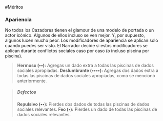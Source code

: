 #Méritos

### Apariencia

No todos los Cazadores tienen el glamour de una modelo de portada o un actor icónico. Algunos de ellos incluso se ven mejor. Y, por supuesto, algunos lucen mucho peor.
Los modificadores de apariencia se aplican solo cuando puedes ser visto. El Narrador decide si estos modificadores se aplican durante conflictos sociales caso por caso (o incluso piscina por piscina).

>**Hermoso (••):** Agregas un dado extra a todas las piscinas de dados sociales apropiadas.
>**Deslumbrante (••••):** Agregas dos dados extra a todas las piscinas de dados sociales apropiadas, como se mencionó anteriormente.


>##### Defectos
>
>**Repulsivo (••):** Pierdes dos dados de todas las piscinas de dados sociales relevantes.
>**Feo (•):** Pierdes un dado de todas las piscinas de dados sociales relevantes.